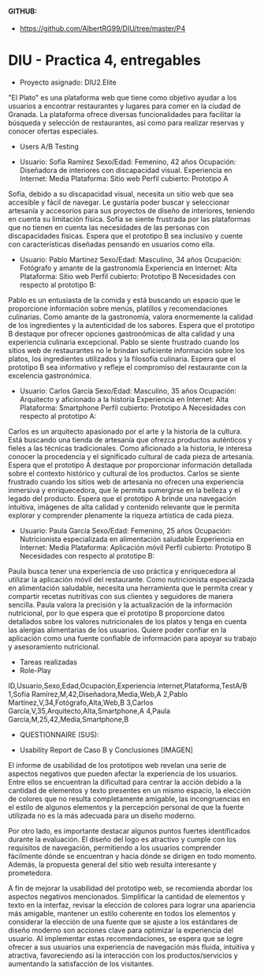 #### GITHUB: 
* https://github.com/AlbertRG99/DIU/tree/master/P4

# DIU - Practica 4, entregables

* Proyecto asignado: DIU2.Elite

"El Plato" es una plataforma web que tiene como objetivo ayudar a los usuarios a encontrar restaurantes y lugares para comer en la ciudad de Granada. 
La plataforma ofrece diversas funcionalidades para facilitar la búsqueda y selección de restaurantes, así como para realizar reservas y conocer ofertas especiales.


* Users A/B Testing


* Usuario: Sofía Ramírez
Sexo/Edad: Femenino, 42 años
Ocupación: Diseñadora de interiores con discapacidad visual.
Experiencia en Internet: Media
Plataforma: Sitio web
Perfil cubierto: Prototipo A 

Sofía, debido a su discapacidad visual, necesita un sitio web que sea accesible y fácil de navegar. 
Le gustaría poder buscar y seleccionar artesanía y accesorios para sus proyectos de diseño de interiores, teniendo en cuenta su limitación física.
Sofía se siente frustrada por las plataformas que no tienen en cuenta las necesidades de las personas con discapacidades físicas. 
Espera que el prototipo B sea inclusivo y cuente con características diseñadas pensando en usuarios como ella.


* Usuario: Pablo Martínez
Sexo/Edad: Masculino, 34 años
Ocupación: Fotógrafo y amante de la gastronomía
Experiencia en Internet: Alta
Plataforma: Sitio web
Perfil cubierto: Prototipo B 
Necesidades con respecto al prototipo B:

Pablo es un entusiasta de la comida y está buscando un espacio que le proporcione información sobre menús, platillos y recomendaciones culinarias.
Como amante de la gastronomía, valora enormemente la calidad de los ingredientes y la autenticidad de los sabores. 
Espera que el prototipo B destaque por ofrecer opciones gastronómicas de alta calidad y una experiencia culinaria excepcional.
Pablo se siente frustrado cuando los sitios web de restaurantes no le brindan suficiente información sobre los platos, los ingredientes utilizados y la filosofía culinaria. 
Espera que el prototipo B sea informativo y refleje el compromiso del restaurante con la excelencia gastronómica.


* Usuario: Carlos García
Sexo/Edad: Masculino, 35 años
Ocupación: Arquitecto y aficionado a la historia
Experiencia en Internet: Alta
Plataforma: Smartphone
Perfil cubierto: Prototipo A
Necesidades con respecto al prototipo A:

Carlos es un arquitecto apasionado por el arte y la historia de la cultura. 
Está buscando una tienda de artesanía que ofrezca productos auténticos y fieles a las técnicas tradicionales.
Como aficionado a la historia, le interesa conocer la procedencia y el significado cultural de cada pieza de artesanía. 
Espera que el prototipo A destaque por proporcionar información detallada sobre el contexto histórico y cultural de los productos.
Carlos se siente frustrado cuando los sitios web de artesanía no ofrecen una experiencia inmersiva y enriquecedora, que le permita sumergirse en la belleza y el legado del producto. 
Espera que el prototipo A brinde una navegación intuitiva, imágenes de alta calidad y contenido relevante que le permita explorar y comprender plenamente la riqueza artística de cada pieza.


* Usuario: Paula García
Sexo/Edad: Femenino, 25 años 
Ocupación: Nutricionista especializada en alimentación saludable
Experiencia en Internet: Media
Plataforma: Aplicación móvil
Perfil cubierto: Prototipo B 
Necesidades con respecto al prototipo B:

Paula busca tener una experiencia de uso práctica y enriquecedora al utilizar la aplicación móvil del restaurante. 
Como nutricionista especializada en alimentación saludable, necesita una herramienta que le permita crear y compartir recetas nutritivas con sus clientes y seguidores de manera sencilla.
Paula valora la precisión y la actualización de la información nutricional, por lo que espera que el prototipo B proporcione datos detallados sobre los valores nutricionales de los platos y tenga en cuenta las alergias alimentarias de los usuarios. 
Quiere poder confiar en la aplicación como una fuente confiable de información para apoyar su trabajo y asesoramiento nutricional.




* Tareas realizadas 
* Role-Play

ID,Usuario,Sexo,Edad,Ocupación,Experiencia internet,Plataforma,TestA/B
1,Sofía Ramírez,M,42,Diseñadora,Media,Web,A
2,Pablo Martínez,V,34,Fotógrafo,Alta,Web,B
3,Carlos García,V,35,Arquitecto,Alta,Smartphone,A
4,Paula García,M,25,42,Media,Smartphone,B


* QUESTIONNAIRE (SUS):

* Usability Report de Caso B y Conclusiones
[IMAGEN]

El informe de usabilidad de los prototipos web revelan una serie de aspectos negativos que pueden afectar la experiencia de los usuarios. Entre ellos se encuentran la dificultad para centrar la acción debido a la cantidad de elementos y texto presentes en un mismo espacio, la elección de colores que no resulta completamente amigable, las incongruencias en el estilo de algunos elementos y la percepción personal de que la fuente utilizada no es la más adecuada para un diseño moderno.

Por otro lado, es importante destacar algunos puntos fuertes identificados durante la evaluación. El diseño del logo es atractivo y cumple con los requisitos de navegación, permitiendo a los usuarios comprender fácilmente dónde se encuentran y hacia dónde se dirigen en todo momento. Además, la propuesta general del sitio web resulta interesante y prometedora.

A fin de mejorar la usabilidad del prototipo web, se recomienda abordar los aspectos negativos mencionados. Simplificar la cantidad de elementos y texto en la interfaz, revisar la elección de colores para lograr una apariencia más amigable, mantener un estilo coherente en todos los elementos y considerar la elección de una fuente que se ajuste a los estándares de diseño moderno son acciones clave para optimizar la experiencia del usuario.
Al implementar estas recomendaciones, se espera que se logre ofrecer a sus usuarios una experiencia de navegación más fluida, intuitiva y atractiva, favoreciendo así la interacción con los productos/servicios y aumentando la satisfacción de los visitantes.






